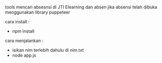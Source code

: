 tools mencari absesnsi di JTI Elearning dan absen jika absensi telah dibuka
menggunakan library puppeteer


cara install :
- npm install

cara menjalankan : 
- isikan nim terlebih dahulu di nim.txt
- node app.js
